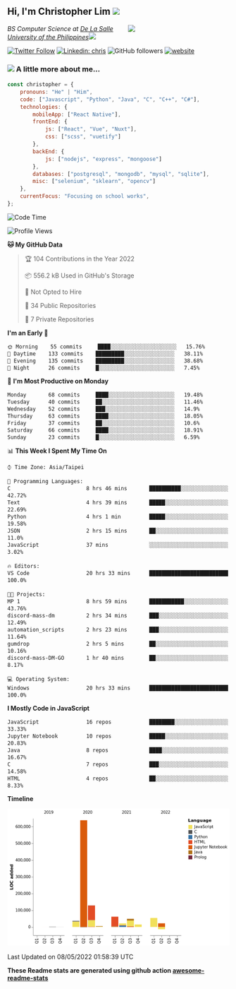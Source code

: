 <h2>Hi, I'm Christopher Lim <img src="https://media3.giphy.com/media/r3SVtaGUukD5V6UjzP/giphy.gif" width="50" /></h2>
<img align='right' src="https://media.giphy.com/media/M9gbBd9nbDrOTu1Mqx/giphy.gif" width="230">
<p><em>BS Computer Science at <a href="https://www.dlsu.edu.ph/">De La Salle University of the Philippines</a><img src="https://media.giphy.com/media/WUlplcMpOCEmTGBtBW/giphy.gif" width="30"> 
</em></p>

[![Twitter Follow](https://img.shields.io/twitter/follow/ClovesJL?label=Follow)](https://twitter.com/intent/follow?screen_name=ClovesJL)
[![Linkedin: chris](https://img.shields.io/badge/-chris-blue?style=flat-square&logo=Linkedin&logoColor=white&link=https://www.linkedin.com/in/christopher-lim-122831183/)](https://www.linkedin.com/in/christopher-lim-122831183/)
![GitHub followers](https://img.shields.io/github/followers/cc-visionary?label=Follow&style=social)
[![website](https://img.shields.io/badge/Website-46a2f1.svg?&style=flat-square&logo=Google-Chrome&logoColor=white&link=http://christopherlim.surge.sh/)](http://christopherlim.surge.sh/)

### <img src="https://media.giphy.com/media/VgCDAzcKvsR6OM0uWg/giphy.gif" width="50"> A little more about me...  

```javascript
const christopher = {
    pronouns: "He" | "Him",
    code: ["Javascript", "Python", "Java", "C", "C++", "C#"],
    technologies: {
        mobileApp: ["React Native"],
        frontEnd: {
            js: ["React", "Vue", "Nuxt"],
            css: ["scss", "vuetify"]
        },
        backEnd: {
            js: ["nodejs", "express", "mongoose"]
        },
        databases: ["postgresql", "mongodb", "mysql", "sqlite"],
        misc: ["selenium", "sklearn", "opencv"]
    },
    currentFocus: "Focusing on school works",
};
```

<!--START_SECTION:waka-->
![Code Time](http://img.shields.io/badge/Code%20Time-0-blue)

![Profile Views](http://img.shields.io/badge/Profile%20Views-0-blue)

**🐱 My GitHub Data** 

> 🏆 104 Contributions in the Year 2022
 > 
> 📦 556.2 kB Used in GitHub's Storage 
 > 
> 🚫 Not Opted to Hire
 > 
> 📜 34 Public Repositories 
 > 
> 🔑 7 Private Repositories  
 > 
**I'm an Early 🐤** 

```text
🌞 Morning    55 commits     ████░░░░░░░░░░░░░░░░░░░░░   15.76% 
🌆 Daytime    133 commits    █████████░░░░░░░░░░░░░░░░   38.11% 
🌃 Evening    135 commits    █████████░░░░░░░░░░░░░░░░   38.68% 
🌙 Night      26 commits     █░░░░░░░░░░░░░░░░░░░░░░░░   7.45%

```
📅 **I'm Most Productive on Monday** 

```text
Monday       68 commits     ████░░░░░░░░░░░░░░░░░░░░░   19.48% 
Tuesday      40 commits     ██░░░░░░░░░░░░░░░░░░░░░░░   11.46% 
Wednesday    52 commits     ███░░░░░░░░░░░░░░░░░░░░░░   14.9% 
Thursday     63 commits     ████░░░░░░░░░░░░░░░░░░░░░   18.05% 
Friday       37 commits     ██░░░░░░░░░░░░░░░░░░░░░░░   10.6% 
Saturday     66 commits     ████░░░░░░░░░░░░░░░░░░░░░   18.91% 
Sunday       23 commits     █░░░░░░░░░░░░░░░░░░░░░░░░   6.59%

```


📊 **This Week I Spent My Time On** 

```text
⌚︎ Time Zone: Asia/Taipei

💬 Programming Languages: 
C                        8 hrs 46 mins       ██████████░░░░░░░░░░░░░░░   42.72% 
Text                     4 hrs 39 mins       █████░░░░░░░░░░░░░░░░░░░░   22.69% 
Python                   4 hrs 1 min         █████░░░░░░░░░░░░░░░░░░░░   19.58% 
JSON                     2 hrs 15 mins       ██░░░░░░░░░░░░░░░░░░░░░░░   11.0% 
JavaScript               37 mins             ░░░░░░░░░░░░░░░░░░░░░░░░░   3.02%

🔥 Editors: 
VS Code                  20 hrs 33 mins      █████████████████████████   100.0%

🐱‍💻 Projects: 
MP 1                     8 hrs 59 mins       ███████████░░░░░░░░░░░░░░   43.76% 
discord-mass-dm          2 hrs 34 mins       ███░░░░░░░░░░░░░░░░░░░░░░   12.49% 
automation_scripts       2 hrs 23 mins       ███░░░░░░░░░░░░░░░░░░░░░░   11.64% 
gumdrop                  2 hrs 5 mins        ██░░░░░░░░░░░░░░░░░░░░░░░   10.16% 
discord-mass-DM-GO       1 hr 40 mins        ██░░░░░░░░░░░░░░░░░░░░░░░   8.17%

💻 Operating System: 
Windows                  20 hrs 33 mins      █████████████████████████   100.0%

```

**I Mostly Code in JavaScript** 

```text
JavaScript               16 repos            ████████░░░░░░░░░░░░░░░░░   33.33% 
Jupyter Notebook         10 repos            █████░░░░░░░░░░░░░░░░░░░░   20.83% 
Java                     8 repos             ████░░░░░░░░░░░░░░░░░░░░░   16.67% 
C                        7 repos             ███░░░░░░░░░░░░░░░░░░░░░░   14.58% 
HTML                     4 repos             ██░░░░░░░░░░░░░░░░░░░░░░░   8.33%

```


**Timeline**

![Chart not found](https://raw.githubusercontent.com/cc-visionary/cc-visionary/master/charts/bar_graph.png) 


 Last Updated on 08/05/2022 01:58:39 UTC
<!--END_SECTION:waka-->

**These Readme stats are generated using github action [awesome-readme-stats](https://github.com/anmol098/waka-readme-stats)**
